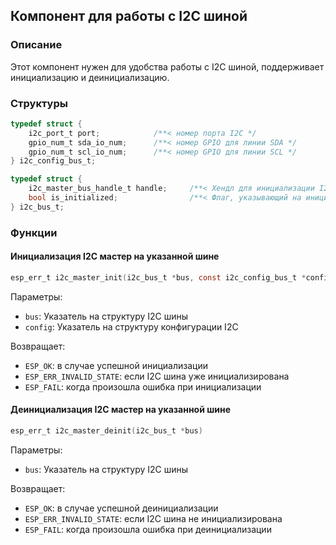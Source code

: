 ## Компонент для работы с I2C шиной

### Описание

Этот компонент нужен для удобства работы с I2C шиной, поддерживает инициализацию и деинициализацию.

### Структуры

```c
typedef struct {
    i2c_port_t port;            /**< номер порта I2C */
    gpio_num_t sda_io_num;      /**< номер GPIO для линии SDA */
    gpio_num_t scl_io_num;      /**< номер GPIO для линии SCL */
} i2c_config_bus_t;
```

```c
typedef struct {
    i2c_master_bus_handle_t handle;     /**< Хендл для инициализации I2C шины */
    bool is_initialized;                /**< Флаг, указывающий на инициализацию шины */
} i2c_bus_t;
```

### Функции

#### Инициализация I2C мастер на указанной шине

```c
esp_err_t i2c_master_init(i2c_bus_t *bus, const i2c_config_bus_t *config)
```

Параметры:
- ```bus```: Указатель на структуру I2C шины
- ```config```: Указатель на структуру конфигурации I2C

Возвращает:
- ```ESP_OK```: в случае успешной инициализации
- ```ESP_ERR_INVALID_STATE```: если I2C шина уже инициализирована
- ```ESP_FAIL```: когда произошла ошибка при инициализации

#### Деинициализация I2C мастер на указанной шине

```c
esp_err_t i2c_master_deinit(i2c_bus_t *bus)
```

Параметры:
- ```bus```: Указатель на структуру I2C шины

Возвращает:
- ```ESP_OK```: в случае успешной деинициализации
- ```ESP_ERR_INVALID_STATE```: если I2C шина не инициализирована
- ```ESP_FAIL```: когда произошла ошибка при деинициализации